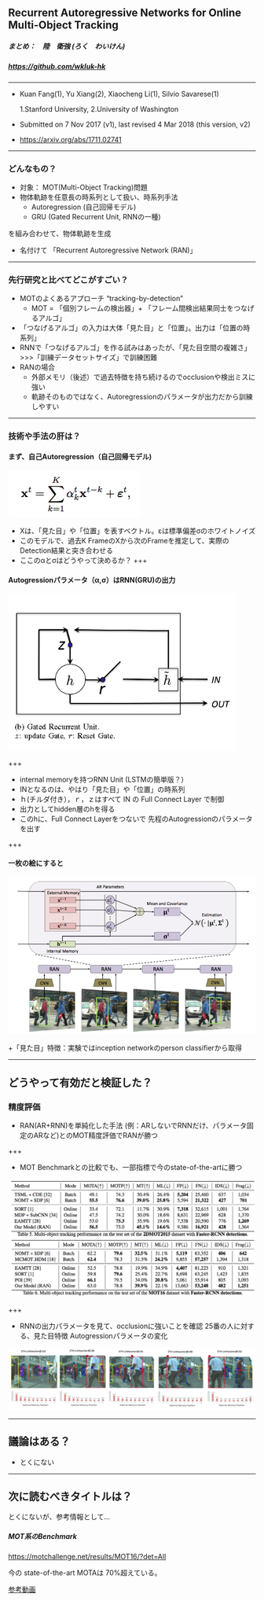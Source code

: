 ## Recurrent Autoregressive Networks for Online Multi-Object Tracking

##### まとめ：　陸　衛強 (ろく　わいけん) 
##### https://github.com/wkluk-hk

---
+ Kuan Fang(1), Yu Xiang(2), Xiaocheng Li(1), Silvio Savarese(1)

	1.Stanford University, 2.University of Washington

+ Submitted on 7 Nov 2017 (v1), last revised 4 Mar 2018 (this version, v2)
+ https://arxiv.org/abs/1711.02741

---

### どんなもの？

+ 対象： MOT(Multi-Object Tracking)問題
+ 物体軌跡を任意長の時系列として扱い、時系列手法
	+ Autoregression (自己回帰モデル)
	+ GRU (Gated Recurrent Unit, RNNの一種)
 
 を組み合わせて、物体軌跡を生成
+ 名付けて 「Recurrent Autoregressive Network (RAN)」

---
### 先行研究と比べてどこがすごい？

+ MOTのよくあるアプローチ “tracking-by-detection” 
	+ MOT = 「個別フレームの検出器」+ 「フレーム間検出結果同士をつなげるアルゴ」
+ 「つなげるアルゴ」の入力は大体「見た目」と「位置」。出力は「位置の時系列」
+ RNNで「つなげるアルゴ」を作る試みはあったが、「見た目空間の複雑さ」>>>「訓練データセットサイズ」で訓練困難
+ RANの場合
	+ 外部メモリ（後述）で過去特徴を持ち続けるのでocclusionや検出ミスに強い
	+ 軌跡そのものではなく、Autoregressionのパラメータが出力だから訓練しやすい

---

### 技術や手法の肝は？

#### まず、自己Autoregression（自己回帰モデル)

![1](20180712_reports/Recurrent_Autoregressive_Networks_for_Online_Multi-Object_Tracking/assets/image/ScreenShot2018-07-05at11.44.25.png)

+ Xは、「見た目」や「位置」を表すベクトル。εは標準偏差σのホワイトノイズ
+ このモデルで、過去K FrameのXから次のFrameを推定して、実際のDetection結果と突き合わせる
+ ここのαとσはどうやって決めるか？
+++

#### Autogressionパラメータ（α,σ）はRNN(GRU)の出力

![2](20180712_reports/Recurrent_Autoregressive_Networks_for_Online_Multi-Object_Tracking/assets/image/ScreenShot2018-07-05at12.08.23.png)

+++

+ internal memoryを持つRNN Unit (LSTMの簡単版？）
+ INとなるのは、やはり「見た目」や「位置」の時系列
+ ｈ(チルダ付き），ｒ，ｚはすべて IN の Full Connect Layer で制御
+ 出力としてhidden層のhを得る
+ このhに、Full Connect Layerをつないで 先程のAutogressionのパラメータを出す

+++

#### 一枚の絵にすると

![3](20180712_reports/Recurrent_Autoregressive_Networks_for_Online_Multi-Object_Tracking/assets/image/ScreenShot2018-07-05at13.17.07.png)

+「見た目」特徴：実験ではinception networkのperson classifierから取得

---

## どうやって有効だと検証した？

### 精度評価
+ RAN(AR+RNN)を単純化した手法 (例：ARしないでRNNだけ、パラメータ固定のARなど)とのMOT精度評価でRANが勝つ

+++

+ MOT Benchmarkとの比較でも、一部指標で今のstate-of-the-artに勝つ

![4](20180712_reports/Recurrent_Autoregressive_Networks_for_Online_Multi-Object_Tracking/assets/image/ScreenShot2018-07-05at13.47.13.png)

+++

+ RNNの出力パラメータを見て、occlusionに強いことを確認
25番の人に対する、見た目特徴 Autogressionパラメータの変化

![5](20180712_reports/Recurrent_Autoregressive_Networks_for_Online_Multi-Object_Tracking/assets/image/ScreenShot2018-07-05at13.59.47.png)

---

## 議論はある？
+ とくにない

---


## 次に読むべきタイトルは？

とくにないが、参考情報として... 

##### MOT系のBenchmark
https://motchallenge.net/results/MOT16/?det=All

今の state-of-the-art MOTAは 70%超えている。

[参考動画](https://motchallenge.net/vis/MOT16-03/HT_SJTUZTE)

